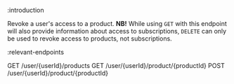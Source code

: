 :introduction

Revoke a user's access to a product. **NB!** While using `GET` with this
endpoint will also provide information about access to subscriptions, `DELETE`
can only be used to revoke access to products, not subscriptions.

:relevant-endpoints

GET /user/{userId}/products
GET /user/{userId}/product/{productId}
POST /user/{userId}/product/{productId}
